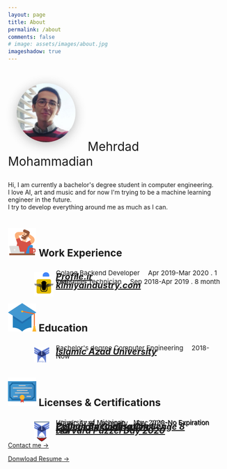 ```yaml
---
layout: page
title: About
permalink: /about
comments: false
# image: assets/images/about.jpg
imageshadow: true
---
```


<!-- Add style for personal picture in this page-->
<style>
.aboutavatar {
  border-radius: 50%;
  box-shadow: 0px 5px 25px 0px rgba(30,30,30, 0.3);
  margin: 20px;
}

.sub_section_icon {
  margin-left: 60px;
  margin-right: 20px;
  margin-bottom: -20px;
  margin-top: 10px;
}

.sub_section_desc {
  margin-left: 110px;
  margin-right: 10px;
  margin-bottom: -30px;
  margin-top: -20px;
}

.section_desc {
  margin-bottom: 20px;
  margin-top: 40px;
}

.pstyle {
  border-left: 6px solid Indigo;
  /* border-width: 5px 20px; */
  background-color: gainsboro;
}

</style>

<body>

<!-- Add personal image-->
<p style="font-size:28px;"> <img class="aboutavatar" src="assets/images/about.jpg" alt="Mehrdad Mohammadian,Mehrdad.dev, مهرداد محمدیان," width="135" height="135"> Mehrdad Mohammadian</p>

<p>
Hi, I am currently a bachelor's degree student in computer engineering.<br>
I love AI, art and music and for now I'm trying to be a machine learning engineer in the future.<br>
I try to develop everything around me as much as I can.
</p>

<!-- start work Experience section -->
<div>

<h1 class="section_desc" style="font-size:23px;"> <img src="assets/images/work.svg" alt="flaticon.com" width="65" height="65"> Work Experience </h1>

<!-- profile section -->
<div>
<img class="sub_section_icon"  src="assets/images/profile.svg" alt="profile | شبکه اجتماعی پروفایل" width="35" height="35" >
<a target="_blank" href="http://profile.ir"> <h5 class="sub_section_desc" style="font-size:20px;"> Profile.ir </h5> </a>
<p class="sub_section_desc" style="font-size:15px;">Golang Backend Developer &emsp;Apr 2019-Mar 2020 . 1 year</p>
</div>

<!-- kimiya industry section -->
<div>
<img class="sub_section_icon"  src="assets/images/kimiyaindustry.png" alt="kimiya industry | کیمیا صنعت" width="45" height="45" >
<a target="_blank" href="http://kimiyaindustry.com"> <h5 class="sub_section_desc" style="font-size:20px;"> kimiyaindustry.com </h5> </a>
<p class="sub_section_desc" style="font-size:15px;"> Computer Technician &emsp;Sep 2018-Apr 2019 . 8 month</p>
</div>
<pre> </pre>

</div>

<!-- end work Experience section -->

<!-- start Education section -->
<div>

<h1 class="section_desc" style="font-size:23px;"> <img src="assets/images/education.svg" alt="flaticon.com" width="65" height="65"> Education </h1>

<!-- Islamic Azad University section -->
<div>
<img class="sub_section_icon"  src="assets/images/azad_uni.png" alt="azad university" width="35" height="35" >
<a target="_blank" href="http://mshdiau.ac.ir"> <h5 class="sub_section_desc" style="font-size:20px;"> Islamic Azad University </h5> </a>
<p class="sub_section_desc" style="font-size:15px;"> Bachelor's degree Computer Engineering &emsp;2018-Now</p>
</div>
<pre> </pre>

</div>

<!-- end Education section -->


<!-- start Licenses & Certifications section -->
<div>

<h1 class="section_desc" style="font-size:23px;"> <img src="assets/images/certificate.svg" alt="flaticon.com" width="65" height="65"> Licenses & Certifications </h1>


<!-- michigan section -->
<div>
<img class="sub_section_icon"  src="assets/images/michigan.png" alt="michigan university" width="35" height="35" >
<a target="_blank" href=""> <h5 class="sub_section_desc" style="font-size:20px;"> Python Specialisation </h5> </a>
<p class="sub_section_desc" style="font-size:15px;"> University of Michigan &emsp;May 2020-No Expiration Date </p>
</div>


<!-- Harvard section -->
<div>
<img class="sub_section_icon"  src="assets/images/harvard.png" alt="harvard university" width="35" height="35" >
<a target="_blank" href="https://certificates.cs50.io/f7f4877d-52b0-41df-8322-0e8aa1e583f4.pdf?size=a4"> <h5 class="sub_section_desc" style="font-size:20px;"> Harvard Puzzel Day 2020  </h5> </a>
<p class="sub_section_desc" style="font-size:15px;"> CS50 &emsp;Apr 2020-No Expiration Date </p>
</div>


<!-- Collegiate Coding Challenge 8 section -->
<div>
<img class="sub_section_icon"  src="assets/images/azad_uni.png" alt="azad university" width="35" height="35" >
<a target="_blank" href=""> <h5 class="sub_section_desc" style="font-size:20px;"> Collegiate Coding Challenge 8 </h5> </a>
<p class="sub_section_desc" style="font-size:15px;"> Islamic Azad University &emsp;Dec 2018-No Expiration Date </p>
</div>

<pre> </pre>


</div>

<!-- end Licenses & Certification  section -->



</body>

<!-- btn group -->
<div>
<a target="_blank" href="http://127.0.0.1:4000/contact" class="btn btn-dark"> Contact me &rarr;</a>

<a target="_blank" href="https://bootstrapstarter.com/bootstrap-templates/jekyll-theme-memoirs/" class="btn btn-dark"> Donwload Resume &rarr;</a>

</div>
